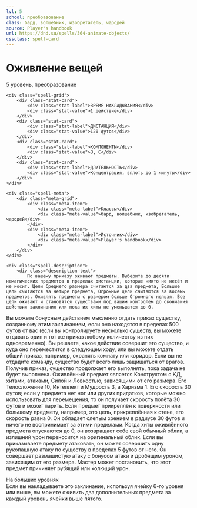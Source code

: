```yaml
---
lvl: 5
school: преобразование
class: бард, волшебник, изобретатель, чародей
source: Player's handbook
url: https://dnd.su/spells/364-animate-objects/
cssclass: spell-card
---
```


<div class="spell-container">
    <div class="spell-header">
        <h1 class="spell-name">Оживление вещей</h1>
        <div class="spell-level">5 уровень, преобразование</div>
    </div>
    
    <div class="spell-grid">
        <div class="stat-card">
            <div class="stat-label">ВРЕМЯ НАКЛАДЫВАНИЯ</div>
            <div class="stat-value">1 действие</div>
        </div>
        <div class="stat-card">
            <div class="stat-label">ДИСТАНЦИЯ</div>
            <div class="stat-value">120 футов</div>
        </div>
        <div class="stat-card">
            <div class="stat-label">КОМПОНЕНТЫ</div>
            <div class="stat-value">В, С</div>
        </div>
        <div class="stat-card">
            <div class="stat-label">ДЛИТЕЛЬНОСТЬ</div>
            <div class="stat-value">Концентрация, вплоть до 1 минуты</div>
        </div>
    </div>
    
    <div class="spell-meta">
        <div class="meta-grid">
            <div class="meta-item">
                <div class="meta-label">Классы</div>
                <div class="meta-value">бард, волшебник, изобретатель, чародей</div>
            </div>
            <div class="meta-item">
                <div class="meta-label">Источник</div>
                <div class="meta-value">Player's handbook</div>
            </div>
        </div>
    </div>
    
    <div class="spell-description">
        <div class="description-text">
            По вашему приказу оживают предметы. Выберите до десяти немагических предметов в пределах дистанции, которые никто не несёт и не носит. Цели Среднего размера считаются за два предмета, Большие цели считаются за четыре предмета, Огромные цели считаются за восемь предметов. Оживлять предметы с размером больше Огромного нельзя. Все цели оживают и становятся существами под вашим контролем до окончания действия заклинания или пока их хиты не уменьшатся до 0.
Вы можете бонусным действием мысленно отдать приказ существу, созданному этим заклинанием, если оно находятся в пределах 500 футов от вас (если вы контролируете несколько существ, вы можете отдавать один и тот же приказ любому количеству из них одновременно). Вы решаете, какое действие совершит это существо, и куда оно переместится в следующем ходу, или вы можете отдать общий приказ, например, охранять комнату или коридор. Если вы не отдадите команду, существо будет всего лишь защищаться от врагов. Получив приказ, существо продолжает его выполнять, пока задача не будет выполнена.
Оживлённый предмет является Конструктом с КД, хитами, атаками, Силой и Ловкостью, зависящими от его размера. Его Телосложение 10, Интеллект и Мудрость 3, а Харизма 1. Его скорость 30 футов; если у предмета нет ног или других придатков, которые можно использовать для перемещения, то он получает скорость полёта 30 футов и может парить. Если предмет прикреплён к поверхности или большему предмету, например, это цепь, прикреплённая к стене, его скорость равна 0. Он обладает слепым зрением в радиусе 30 футов и ничего не воспринимает за этими пределами. Когда хиты оживлённого предмета опускаются до 0, он возвращает себе свой обычный облик, а излишний урон переносится на оригинальный облик.
Если вы приказываете предмету атаковать, он может совершить одну рукопашную атаку по существу в пределах 5 футов от него. Он совершает размашистую атаку с бонусом атаки и дробящим уроном, зависящим от его размера. Мастер может постановить, что этот предмет причиняет рубящий или колющий урон.
        </div>
        <div class="higher-levels">
            <div class="higher-levels-title">На больших уровнях</div>
            <div class="higher-levels-text">
                Если вы накладываете это заклинание, используя ячейку 6-го уровня или выше, вы можете оживить два дополнительных предмета за каждый уровень ячейки выше пятого.
            </div>
        </div>
    </div>
</div>